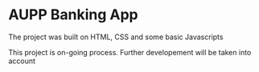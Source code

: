 # AUPP Banking App


The project was built on HTML, CSS and some basic Javascripts

This project is on-going process. Further developement will be taken into account
